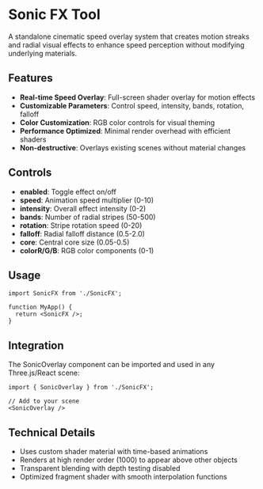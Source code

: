 # Sonic FX Tool

A standalone cinematic speed overlay system that creates motion streaks and radial visual effects to enhance speed perception without modifying underlying materials.

## Features

- **Real-time Speed Overlay**: Full-screen shader overlay for motion effects
- **Customizable Parameters**: Control speed, intensity, bands, rotation, falloff
- **Color Customization**: RGB color controls for visual theming
- **Performance Optimized**: Minimal render overhead with efficient shaders
- **Non-destructive**: Overlays existing scenes without material changes

## Controls

- **enabled**: Toggle effect on/off
- **speed**: Animation speed multiplier (0-10)
- **intensity**: Overall effect intensity (0-2)
- **bands**: Number of radial stripes (50-500)
- **rotation**: Stripe rotation speed (0-20)
- **falloff**: Radial falloff distance (0.5-2.0)
- **core**: Central core size (0.05-0.5)
- **colorR/G/B**: RGB color components (0-1)

## Usage

```tsx
import SonicFX from './SonicFX';

function MyApp() {
  return <SonicFX />;
}
```

## Integration

The SonicOverlay component can be imported and used in any Three.js/React scene:

```tsx
import { SonicOverlay } from './SonicFX';

// Add to your scene
<SonicOverlay />
```

## Technical Details

- Uses custom shader material with time-based animations
- Renders at high render order (1000) to appear above other objects
- Transparent blending with depth testing disabled
- Optimized fragment shader with smooth interpolation functions
